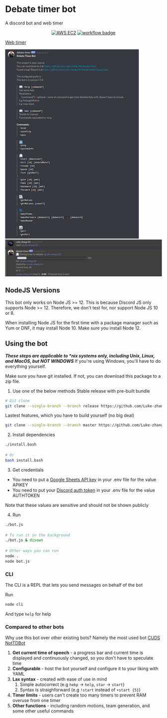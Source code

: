 # Debate timer bot

A discord bot and web timer

<p align="center">
    <a href="https://aws.amazon.com/"><img src="https://img.shields.io/badge/Runs%20on-AWS%20EC2-orange?style=for-the-badge&logo=amazon-aws&logoColor=orange" alt="AWS EC2"/></a>
    <a href="https://github.com/Luke-zhang-04/debate-timer/actions"><img src="https://img.shields.io/github/workflow/status/luke-zhang-04/debate-timer/Node.js%20CI?label=Build%20and%20Tests&logo=Github" alt="workflow badge"/></a>
</p>

[Web timer](https://luke-zhang-04.github.io/debate-timer/)

![Screenshot](./assets/screenshot1.png)
![Screenshot](./assets/screenshot2.png)

## NodeJS Versions
This bot only works on Node JS >= 12. This is because Discord JS only supports Node >= 12. Therefore, we don't test for, nor support Node JS 10 or 8.

When installing Node JS for the first time with a package manager such as Yum or DNF, it may install Node 10. Make sure you install Node 12.

## Using the bot
***These steps are applicable to \*nix systems only, including Unix, Linux, and MacOS, but NOT WINDOWS***
If you're using Windows, you'll have to do everything yourself.

Make sure you have git installed. If not, you can download this package to a zip file.

1. Use one of the below methods
Stable release with pre-built bundle
```bash
# Git clone
git clone --single-branch --branch release https://github.com/Luke-zhang-04/debate-timer.git && cd debate-timer
```
Lastest features, which you have to build yourself (no big deal)
```bash
git clone --single-branch --branch master https://github.com/Luke-zhang-04/debate-timer.git && cd debate-timer
```

2. Install dependencies
```bash
./install.bash

# Or
bash install.bash
```

3. Get credentials
- You need to put a [Google Sheets API key](https://developers.google.com/sheets/api/quickstart/js#step_1_turn_on_the) in your .env file for the value APIKEY
- You need to put your [Discord auth token](https://github.com/Tyrrrz/DiscordChatExporter/wiki/Obtaining-Token-and-Channel-IDs) in your .env file for the value AUTHTOKEN

Note that these values are sensitive and should not be shown publicly

4. Run
```bash
./bot.js

# To run it in the background
./bot.js & disown

# Other ways you can run
node .
node bot.js
```

### CLI
The CLI is a REPL that lets you send messages on behalf of the bot

Run
```bash
node cli
```

And type `help` for help

### Compared to other bots
Why use this bot over other existing bots?
Namely the most used bot [CUDS NotTDBot](https://github.com/spiltbeans/NotTDBot)

1. **Get current time of speech** - a progress bar and current time is displayed and continuously changed, so you don't have to speculate time
2. **Configurable** - host the bot yourself and configure it to your liking with YAML
3. **Lax syntax** - created with ease of use in mind
    1. Simple autocorrect (e.g `hekp` -> `help`, `star` -> `start`)
    2. Syntax is straighforward (e.g `!start` instead of `+start {5}`)
4. **Timer limits** - users can't create too many timers to prevent RAM overuse from one timer
5. **Other functions** - including random motions, team generation, and some other useful commands
